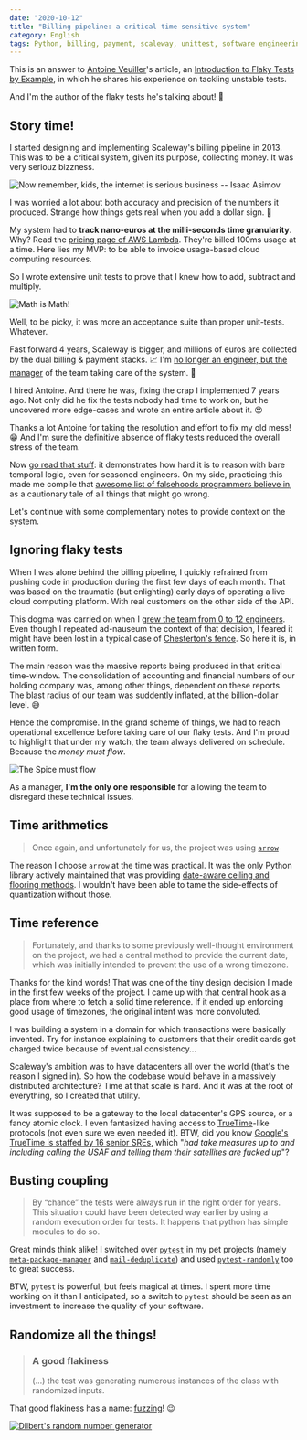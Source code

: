 ```yaml
---
date: "2020-10-12"
title: "Billing pipeline: a critical time sensitive system"
category: English
tags: Python, billing, payment, scaleway, unittest, software engineering, quality assurance, management, pipeline, data, money, business, AWS, lambda, date, time, falsehood, Chesterton's fence, arrow, TrueTime, google, pytest, meta-package-manage, mail-deduplicate
---
```


This is an answer to [Antoine Veuiller](https://www.linkedin.com/in/antoine-veuiller/)'s article, an [Introduction to Flaky Tests by Example](https://medium.com/@aveuiller/stories-of-flaky-test-encounters-in-the-wild-a152bf7151f5), in which he shares his experience on tackling unstable tests.

And I'm the author of the flaky tests he's talking about! 😬

## Story time!

I started designing and implementing Scaleway's billing pipeline in 2013. This was to be a critical system, given its purpose, collecting money. It was very seriouz bizzness.

![Now remember, kids, the internet is serious business -- Isaac Asimov](/uploads/2020/internet-is-serious-business.jpeg)

I was worried a lot about both accuracy and precision of the numbers it produced. Strange how things gets real when you add a dollar sign. 🤑

My system had to **track nano-euros at the milli-seconds time granularity**. Why? Read the [pricing page of AWS Lambda](https://aws.amazon.com/lambda/pricing/). They're billed 100ms usage at a time. Here lies my MVP: to be able to invoice usage-based cloud computing resources.

So I wrote extensive unit tests to prove that I knew how to add, subtract and multiply.

![Math is Math!](/uploads/2020/math-is-math.jpeg)

Well, to be picky, it was more an acceptance suite than proper unit-tests. Whatever.

Fast forward 4 years, Scaleway is bigger, and millions of euros are collected by the dual billing & payment stacks. 📈 I'm [no longer an engineer, but the manager](https://kevin.deldycke.com/2020/02/engineering-to-management-transition/) of the team taking care of the system. 👔

I hired Antoine. And there he was, fixing the crap I implemented 7 years ago. Not only did he fix the tests nobody had time to work on, but he uncovered more edge-cases and wrote an entire article about it. 😍

Thanks a lot Antoine for taking the resolution and effort to fix my old mess! 😁 And I'm sure the definitive absence of flaky tests reduced the overall stress of the team.

Now [go read that stuff](https://medium.com/@aveuiller/stories-of-flaky-test-encounters-in-the-wild-a152bf7151f5): it demonstrates how hard it is to reason with bare temporal logic, even for seasoned engineers. On my side, practicing this made me compile that [awesome list of falsehoods programmers believe in](https://github.com/kdeldycke/awesome-falsehood), as a cautionary tale of all things that might go wrong.

Let's continue with some complementary notes to provide context on the system.

## Ignoring flaky tests

When I was alone behind the billing pipeline, I quickly refrained from pushing code in production during the first few days of each month. That was based on the traumatic (but enlighting) early days of operating a live cloud computing platform. With real customers on the other side of the API.

This dogma was carried on when I [grew the team from 0 to 12 engineers](https://kevin.deldycke.com/2020/02/engineering-to-management-transition/). Even though I repeated ad-nauseum the context of that decision, I feared it might have been lost in a typical case of [Chesterton's fence](https://en.wikipedia.org/wiki/Wikipedia:Chesterton%27s_fence). So here it is, in written form.

The main reason was the massive reports being produced in that critical time-window. The consolidation of accounting and financial numbers of our holding company was, among other things, dependent on these reports. The blast radius of our team was suddently inflated, at the billion-dollar level. 😅

Hence the compromise. In the grand scheme of things, we had to reach operational excellence before taking care of our flaky tests. And I'm proud to highlight that under my watch, the team always delivered on schedule. Because the *money must flow*.

![The Spice must flow](/uploads/2020/the-spice-must-flow-cat-version.jpg)

As a manager, **I'm the only one responsible** for allowing the team to disregard these technical issues.

## Time arithmetics

> Once again, and unfortunately for us, the project was using [`arrow`](https://github.com/arrow-py/arrow)

The reason I choose `arrow` at the time was practical. It was the only Python library actively maintained that was providing [date-aware ceiling and flooring methods](https://arrow.readthedocs.io/en/stable/#ranges-spans). I wouldn't have been able to tame the side-effects of quantization without those.

## Time reference

> Fortunately, and thanks to some previously well-thought environment on the project, we had a central method to provide the current date, which was initially intended to prevent the use of a wrong timezone.

Thanks for the kind words! That was one of the tiny design decision I made in the first few weeks of the project. I came up with that central hook as a place from where to fetch a solid time reference. If it ended up enforcing good usage of timezones, the original intent was more convoluted.

I was building a system in a domain for which transactions were basically invented. Try for instance explaining to customers that their credit cards got charged twice because of eventual consistency...

Scaleway's ambition was to have datacenters all over the world (that's the reason I signed in). So how the codebase would behave in a massively distributed architecture? Time at that scale is hard. And it was at the root of everything, so I created that utility.

It was supposed to be a gateway to the local datacenter's GPS source, or a fancy atomic clock. I even fantasized having access to [TrueTime](https://cloud.google.com/spanner/docs/true-time-external-consistency)-like protocols (not even sure we even needed it). BTW, did you know [Google's TrueTime is staffed by 16 senior SREs](https://twitter.com/kdeldycke/status/1102172902995173376), which "*had take measures up to and including calling the USAF and telling them their satellites are fucked up*"?

## Busting coupling

> By “chance” the tests were always run in the right order for years. This situation could have been detected way earlier by using a random execution order for tests. It happens that python has simple modules to do so.

Great minds think alike! I switched over [`pytest`](https://docs.pytest.org) in my pet projects (namely [`meta-package-manager`](https://github.com/kdeldycke/meta-package-manager) and [`mail-deduplicate`](https://github.com/kdeldycke/mail-deduplicate)) and used [`pytest-randomly`](https://pypi.org/project/pytest-randomly/) too to great success.

BTW, `pytest` is powerful, but feels magical at times. I spent more time working on it than I anticipated, so a switch to `pytest` should be seen as an investment to increase the quality of your software.

## Randomize all the things!

> ### A good flakiness
>
> (...) the test was generating numerous instances of the class with randomized inputs.

That good flakiness has a name: [fuzzing](https://en.wikipedia.org/wiki/Fuzzing)! 😉

[![Dilbert's random number generator](https://assets.amuniversal.com/321a39e06d6401301d80001dd8b71c47)](https://dilbert.com/strip/2001-10-25)